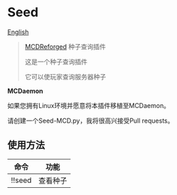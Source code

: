 # Seed
[English](https://gitee.com/gu_zt666/MCDR-plugins/blob/Seed/README_EN.MD)

> [MCDReforged](https://github.com/Fallen-Breath/MCDReforged) 种子查询插件
>
> 这是一个种子查询插件
>
> 它可以使玩家查询服务器种子

**MCDaemon**

如果您拥有Linux环境并愿意将本插件移植至MCDaemon。

请创建一个Seed-MCD.py，我将很高兴接受Pull requests。

## 使用方法

| 命令 | 功能 |
|---|---|
| !!seed | 查看种子 |
